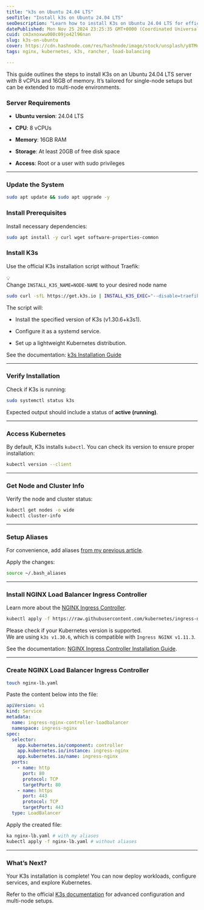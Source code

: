```yaml
---
title: "k3s on Ubuntu 24.04 LTS"
seoTitle: "Install k3s on Ubuntu 24.04 LTS"
seoDescription: "Learn how to install K3s on Ubuntu 24.04 LTS for efficient single-node Kubernetes deployments"
datePublished: Mon Nov 25 2024 23:25:35 GMT+0000 (Coordinated Universal Time)
cuid: cm3xnoxwu000c09jo42l96nan
slug: k3s-on-ubuntu
cover: https://cdn.hashnode.com/res/hashnode/image/stock/unsplash/y8TMoCzw87E/upload/2aa2f60fc7e7007b7a5214f8430a6e17.jpeg
tags: nginx, kubernetes, k3s, rancher, load-balancing

---
```


This guide outlines the steps to install K3s on an Ubuntu 24.04 LTS server with 8 vCPUs and 16GB of memory. It’s tailored for single-node setups but can be extended to multi-node environments.

### Server Requirements

* **Ubuntu version**: 24.04 LTS

* **CPU**: 8 vCPUs

* **Memory**: 16GB RAM

* **Storage**: At least 20GB of free disk space

* **Access**: Root or a user with sudo privileges

---

### Update the System

```bash
sudo apt update && sudo apt upgrade -y
```

### Install Prerequisites

Install necessary dependencies:

```bash
sudo apt install -y curl wget software-properties-common
```

### Install K3s

Use the official K3s installation script without Traefik:

<div data-node-type="callout">
<div data-node-type="callout-emoji">💡</div>
<div data-node-type="callout-text">Change <code>INSTALL_K3S_NAME=NODE-NAME</code> to your desired node name</div>
</div>

```bash
sudo curl -sfL https://get.k3s.io | INSTALL_K3S_EXEC="--disable=traefik" INSTALL_K3S_NAME=NODE-NAME K3S_KUBECONFIG_MODE="644" INSTALL_K3S_VERSION="v1.30.6+k3s1" sh -
```

The script will:

* Install the specified version of K3s (v1.30.6+k3s1).

* Configure it as a systemd service.

* Set up a lightweight Kubernetes distribution.

See the documentation: [k3s Installation Guide](https://docs.k3s.io/installation/configuration)

---

### Verify Installation

Check if K3s is running:

```bash
sudo systemctl status k3s
```

Expected output should include a status of **active (running)**.

---

### Access Kubernetes

By default, K3s installs `kubectl`. You can check its version to ensure proper installation:

```bash
kubectl version --client
```

---

### Get Node and Cluster Info

Verify the node and cluster status:

```bash
kubectl get nodes -o wide
kubectl cluster-info
```

---

### Setup Aliases

For convenience, add aliases [from my previous article](https://woja.hashnode.dev/kubernetes-cheat-sheet).

Apply the changes:

```bash
source ~/.bash_aliases
```

---

### Install NGINX Load Balancer Ingress Controller

Learn more about the [NGINX Ingress Controller](https://docs.nginx.com/nginx-ingress-controller/overview/design/).

```bash
kubectl apply -f https://raw.githubusercontent.com/kubernetes/ingress-nginx/controller-v1.11.3/deploy/static/provider/baremetal/deploy.yaml
```

Please check if your Kubernetes version is supported.  
We are using `k3s v1.30.6`, which is compatible with `Ingress NGINX v1.11.3`.

See the documentation: [NGINX Ingress Controller Installation Guide](https://kubernetes.github.io/ingress-nginx/deploy/?ref=blog.thenets.org#bare-metal-clusters).

---

### Create NGINX Load Balancer Ingress Controller

```bash
touch nginx-lb.yaml
```

Paste the content below into the file:

```yaml
apiVersion: v1
kind: Service
metadata:
  name: ingress-nginx-controller-loadbalancer
  namespace: ingress-nginx
spec:
  selector:
    app.kubernetes.io/component: controller
    app.kubernetes.io/instance: ingress-nginx
    app.kubernetes.io/name: ingress-nginx
  ports:
    - name: http
      port: 80
      protocol: TCP
      targetPort: 80
    - name: https
      port: 443
      protocol: TCP
      targetPort: 443
  type: LoadBalancer
```

Apply the created file:

```bash
ka nginx-lb.yaml # with my aliases
kubectl apply -f nginx-lb.yaml # without aliases
```

---

### What’s Next?

Your K3s installation is complete! You can now deploy workloads, configure services, and explore Kubernetes.

Refer to the official [K3s documentation](https://k3s.io) for advanced configuration and multi-node setups.
